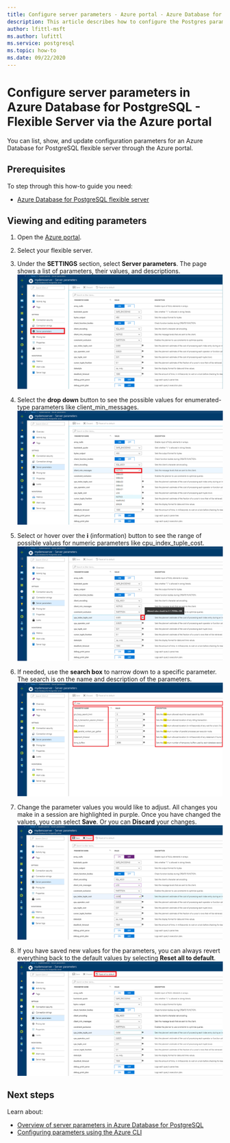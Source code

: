 ```yaml
---
title: Configure server parameters - Azure portal - Azure Database for PostgreSQL - Flexible Server
description: This article describes how to configure the Postgres parameters in Azure Database for PostgreSQL Flexible Server through the Azure portal.
author: lfittl-msft
ms.author: lufittl
ms.service: postgresql
ms.topic: how-to
ms.date: 09/22/2020
---
```


# Configure server parameters in Azure Database for PostgreSQL - Flexible Server via the Azure portal 

You can list, show, and update configuration parameters for an Azure Database for PostgreSQL flexible server through the Azure portal.

## Prerequisites

To step through this how-to guide you need:
- [Azure Database for PostgreSQL flexible server](quickstart-create-server-portal.md)

## Viewing and editing parameters

1. Open the [Azure portal](https://portal.azure.com).

2. Select your flexible server.

3. Under the **SETTINGS** section, select **Server parameters**. The page shows a list of parameters, their values, and descriptions.
![Overview Page for Parameters](./media/howto-configure-server-parameters-in-portal/3-overview-of-parameters.png)

4. Select the **drop down** button to see the possible values for enumerated-type parameters like client_min_messages.
![Enumerate drop down](./media/howto-configure-server-parameters-in-portal/4-enum-drop-down.png)

5. Select or hover over the **i** (information) button to see the range of possible values for numeric parameters like cpu_index_tuple_cost.
![information button](./media/howto-configure-server-parameters-in-portal/4-information-button.png)

6. If needed, use the **search box** to narrow down to a specific parameter. The search is on the name and description of the parameters.
![Search results](./media/howto-configure-server-parameters-in-portal/5-search.png)

7. Change the parameter values you would like to adjust. All changes you make in a session are highlighted in purple. Once you have changed the values, you can select **Save**. Or you can **Discard** your changes.
![Save or Discard changes](./media/howto-configure-server-parameters-in-portal/6-save-and-discard-buttons.png)

8. If you have saved new values for the parameters, you can always revert everything back to the default values by selecting **Reset all to default**.
![Reset all to default](./media/howto-configure-server-parameters-in-portal/7-reset-to-default-button.png)

## Next steps

Learn about:

- [Overview of server parameters in Azure Database for PostgreSQL](concepts-servers.md)
- [Configuring parameters using the Azure CLI](howto-configure-server-parameters-using-cli.md)
